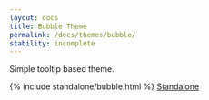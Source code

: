 ```yaml
---
layout: docs
title: Bubble Theme
permalink: /docs/themes/bubble/
stability: incomplete
---
```


<p>Simple tooltip based theme.</p>
{% include standalone/bubble.html %}
<a class="standalone-link" href="/standalone/snow">Standalone</a>

